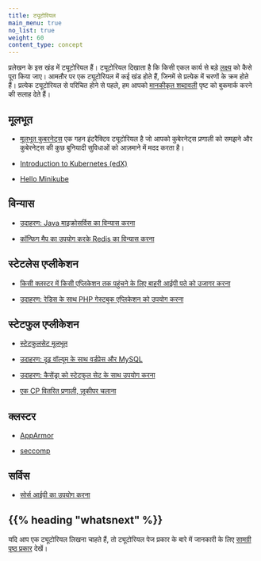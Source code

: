 ```yaml
---
title: ट्यूटोरियल
main_menu: true
no_list: true
weight: 60
content_type: concept
---
```


<!-- overview -->

 प्रलेखन के इस खंड में ट्यूटोरियल हैं।
ट्यूटोरियल दिखाता है कि किसी एकल कार्य से बड़े [लक्ष्य](/docs/tasks/) को कैसे पूरा किया जाए। 
आमतौर पर एक ट्यूटोरियल में कई खंड होते हैं,
जिनमें से प्रत्येक में चरणों के क्रम होते हैं।
प्रत्येक ट्यूटोरियल से परिचित होने से पहले, हम आपको 
[मानकीकृत शब्दावली](/docs/reference/glossary/) पृष्ट को बुकमार्क करने की सलाह देते हैं। 
<!-- body -->

## मूलभूत

* [मूलभूत कुबरनेट्स](/docs/tutorials/kubernetes-basics/) एक गहन इंटरैक्टिव ट्यूटोरियल है जो आपको कुबेरनेट्स प्रणाली को समझने और कुबेरनेट्स की कुछ बुनियादी सुविधाओं को आज़माने में मदद करता है।

* [Introduction to Kubernetes (edX)](https://www.edx.org/course/introduction-kubernetes-linuxfoundationx-lfs158x#)

* [Hello Minikube](/docs/tutorials/hello-minikube/)

## विन्यास

* [उदाहरण: Java माइक्रोसर्विस का विन्यास करना](/docs/tutorials/configuration/configure-java-microservice/)

* [कॉन्फिग मैप का उपयोग करके Redis का विन्यास करना](/docs/tutorials/configuration/configure-redis-using-configmap/)

## स्टेटलेस एप्लीकेशन

* [किसी क्लस्टर में किसी एप्लिकेशन तक पहुंचने के लिए बाहरी आईपी पते को उजागर करना](/docs/tutorials/stateless-application/expose-external-ip-address/)

* [उदाहरण: रेडिस के साथ PHP गेस्टबुक एप्लिकेशन को उपयोग करना](/docs/tutorials/stateless-application/guestbook/)

## स्टेटफुल एप्लीकेशन

* [स्टेटफुलसेट मूलभूत](/docs/tutorials/stateful-application/basic-stateful-set/)

* [उदाहरण: दृढ़ वॉल्यूम के साथ वर्डप्रेस और MySQL](/docs/tutorials/stateful-application/mysql-wordpress-persistent-volume/)

* [उदाहरण: कैसेंड्रा को स्टेटफुल सेट के साथ उपयोग करना](/docs/tutorials/stateful-application/cassandra/)

* [एक CP वितरित प्रणाली, ज़ूकीपर चलाना](/docs/tutorials/stateful-application/zookeeper/)

## क्लस्टर

* [AppArmor](/docs/tutorials/clusters/apparmor/)

* [seccomp](/docs/tutorials/clusters/seccomp/)

## सर्विस

* [सोर्स आईपी का उपयोग करना](/docs/tutorials/services/source-ip/)

## {{% heading "whatsnext" %}}

यदि आप एक ट्यूटोरियल लिखना चाहते हैं, तो 
ट्यूटोरियल पेज प्रकार के बारे में जानकारी के लिए
[सामग्री पृष्ठ प्रकार](/docs/contribute/style/page-content-types/) देखें।
